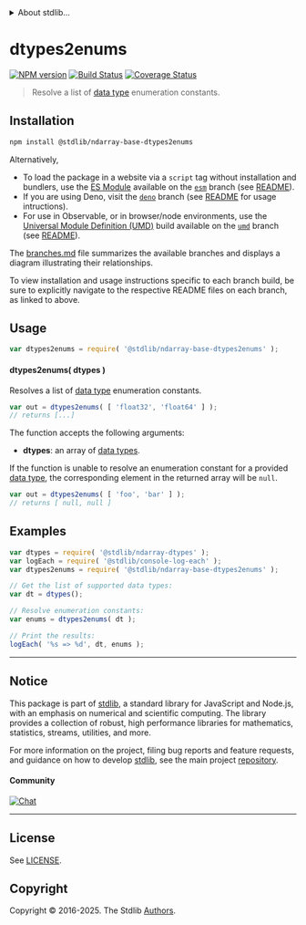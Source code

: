<!--

@license Apache-2.0

Copyright (c) 2025 The Stdlib Authors.

Licensed under the Apache License, Version 2.0 (the "License");
you may not use this file except in compliance with the License.
You may obtain a copy of the License at

   http://www.apache.org/licenses/LICENSE-2.0

Unless required by applicable law or agreed to in writing, software
distributed under the License is distributed on an "AS IS" BASIS,
WITHOUT WARRANTIES OR CONDITIONS OF ANY KIND, either express or implied.
See the License for the specific language governing permissions and
limitations under the License.

-->


<details>
  <summary>
    About stdlib...
  </summary>
  <p>We believe in a future in which the web is a preferred environment for numerical computation. To help realize this future, we've built stdlib. stdlib is a standard library, with an emphasis on numerical and scientific computation, written in JavaScript (and C) for execution in browsers and in Node.js.</p>
  <p>The library is fully decomposable, being architected in such a way that you can swap out and mix and match APIs and functionality to cater to your exact preferences and use cases.</p>
  <p>When you use stdlib, you can be absolutely certain that you are using the most thorough, rigorous, well-written, studied, documented, tested, measured, and high-quality code out there.</p>
  <p>To join us in bringing numerical computing to the web, get started by checking us out on <a href="https://github.com/stdlib-js/stdlib">GitHub</a>, and please consider <a href="https://opencollective.com/stdlib">financially supporting stdlib</a>. We greatly appreciate your continued support!</p>
</details>

# dtypes2enums

[![NPM version][npm-image]][npm-url] [![Build Status][test-image]][test-url] [![Coverage Status][coverage-image]][coverage-url] <!-- [![dependencies][dependencies-image]][dependencies-url] -->

> Resolve a list of [data type][@stdlib/ndarray/dtypes] enumeration constants.

<!-- Section to include introductory text. Make sure to keep an empty line after the intro `section` element and another before the `/section` close. -->

<section class="intro">

</section>

<!-- /.intro -->

<!-- Package usage documentation. -->

<section class="installation">

## Installation

```bash
npm install @stdlib/ndarray-base-dtypes2enums
```

Alternatively,

-   To load the package in a website via a `script` tag without installation and bundlers, use the [ES Module][es-module] available on the [`esm`][esm-url] branch (see [README][esm-readme]).
-   If you are using Deno, visit the [`deno`][deno-url] branch (see [README][deno-readme] for usage intructions).
-   For use in Observable, or in browser/node environments, use the [Universal Module Definition (UMD)][umd] build available on the [`umd`][umd-url] branch (see [README][umd-readme]).

The [branches.md][branches-url] file summarizes the available branches and displays a diagram illustrating their relationships.

To view installation and usage instructions specific to each branch build, be sure to explicitly navigate to the respective README files on each branch, as linked to above.

</section>

<section class="usage">

## Usage

```javascript
var dtypes2enums = require( '@stdlib/ndarray-base-dtypes2enums' );
```

#### dtypes2enums( dtypes )

Resolves a list of [data type][@stdlib/ndarray/dtypes] enumeration constants.

```javascript
var out = dtypes2enums( [ 'float32', 'float64' ] );
// returns [...]
```

The function accepts the following arguments:

-   **dtypes**: an array of [data types][@stdlib/ndarray/dtypes].

If the function is unable to resolve an enumeration constant for a provided [data type][@stdlib/ndarray/dtypes], the corresponding element in the returned array will be `null`.

```javascript
var out = dtypes2enums( [ 'foo', 'bar' ] );
// returns [ null, null ]
```

</section>

<!-- /.usage -->

<!-- Package usage notes. Make sure to keep an empty line after the `section` element and another before the `/section` close. -->

<section class="notes">

</section>

<!-- /.notes -->

<!-- Package usage examples. -->

<section class="examples">

## Examples

<!-- eslint no-undef: "error" -->

```javascript
var dtypes = require( '@stdlib/ndarray-dtypes' );
var logEach = require( '@stdlib/console-log-each' );
var dtypes2enums = require( '@stdlib/ndarray-base-dtypes2enums' );

// Get the list of supported data types:
var dt = dtypes();

// Resolve enumeration constants:
var enums = dtypes2enums( dt );

// Print the results:
logEach( '%s => %d', dt, enums );
```

</section>

<!-- /.examples -->

<!-- Section to include cited references. If references are included, add a horizontal rule *before* the section. Make sure to keep an empty line after the `section` element and another before the `/section` close. -->

<section class="references">

</section>

<!-- /.references -->

<!-- Section for related `stdlib` packages. Do not manually edit this section, as it is automatically populated. -->

<section class="related">

</section>

<!-- /.related -->

<!-- Section for all links. Make sure to keep an empty line after the `section` element and another before the `/section` close. -->


<section class="main-repo" >

* * *

## Notice

This package is part of [stdlib][stdlib], a standard library for JavaScript and Node.js, with an emphasis on numerical and scientific computing. The library provides a collection of robust, high performance libraries for mathematics, statistics, streams, utilities, and more.

For more information on the project, filing bug reports and feature requests, and guidance on how to develop [stdlib][stdlib], see the main project [repository][stdlib].

#### Community

[![Chat][chat-image]][chat-url]

---

## License

See [LICENSE][stdlib-license].


## Copyright

Copyright &copy; 2016-2025. The Stdlib [Authors][stdlib-authors].

</section>

<!-- /.stdlib -->

<!-- Section for all links. Make sure to keep an empty line after the `section` element and another before the `/section` close. -->

<section class="links">

[npm-image]: http://img.shields.io/npm/v/@stdlib/ndarray-base-dtypes2enums.svg
[npm-url]: https://npmjs.org/package/@stdlib/ndarray-base-dtypes2enums

[test-image]: https://github.com/stdlib-js/ndarray-base-dtypes2enums/actions/workflows/test.yml/badge.svg?branch=main
[test-url]: https://github.com/stdlib-js/ndarray-base-dtypes2enums/actions/workflows/test.yml?query=branch:main

[coverage-image]: https://img.shields.io/codecov/c/github/stdlib-js/ndarray-base-dtypes2enums/main.svg
[coverage-url]: https://codecov.io/github/stdlib-js/ndarray-base-dtypes2enums?branch=main

<!--

[dependencies-image]: https://img.shields.io/david/stdlib-js/ndarray-base-dtypes2enums.svg
[dependencies-url]: https://david-dm.org/stdlib-js/ndarray-base-dtypes2enums/main

-->

[chat-image]: https://img.shields.io/gitter/room/stdlib-js/stdlib.svg
[chat-url]: https://app.gitter.im/#/room/#stdlib-js_stdlib:gitter.im

[stdlib]: https://github.com/stdlib-js/stdlib

[stdlib-authors]: https://github.com/stdlib-js/stdlib/graphs/contributors

[umd]: https://github.com/umdjs/umd
[es-module]: https://developer.mozilla.org/en-US/docs/Web/JavaScript/Guide/Modules

[deno-url]: https://github.com/stdlib-js/ndarray-base-dtypes2enums/tree/deno
[deno-readme]: https://github.com/stdlib-js/ndarray-base-dtypes2enums/blob/deno/README.md
[umd-url]: https://github.com/stdlib-js/ndarray-base-dtypes2enums/tree/umd
[umd-readme]: https://github.com/stdlib-js/ndarray-base-dtypes2enums/blob/umd/README.md
[esm-url]: https://github.com/stdlib-js/ndarray-base-dtypes2enums/tree/esm
[esm-readme]: https://github.com/stdlib-js/ndarray-base-dtypes2enums/blob/esm/README.md
[branches-url]: https://github.com/stdlib-js/ndarray-base-dtypes2enums/blob/main/branches.md

[stdlib-license]: https://raw.githubusercontent.com/stdlib-js/ndarray-base-dtypes2enums/main/LICENSE

[@stdlib/ndarray/dtypes]: https://github.com/stdlib-js/ndarray-dtypes

</section>

<!-- /.links -->
